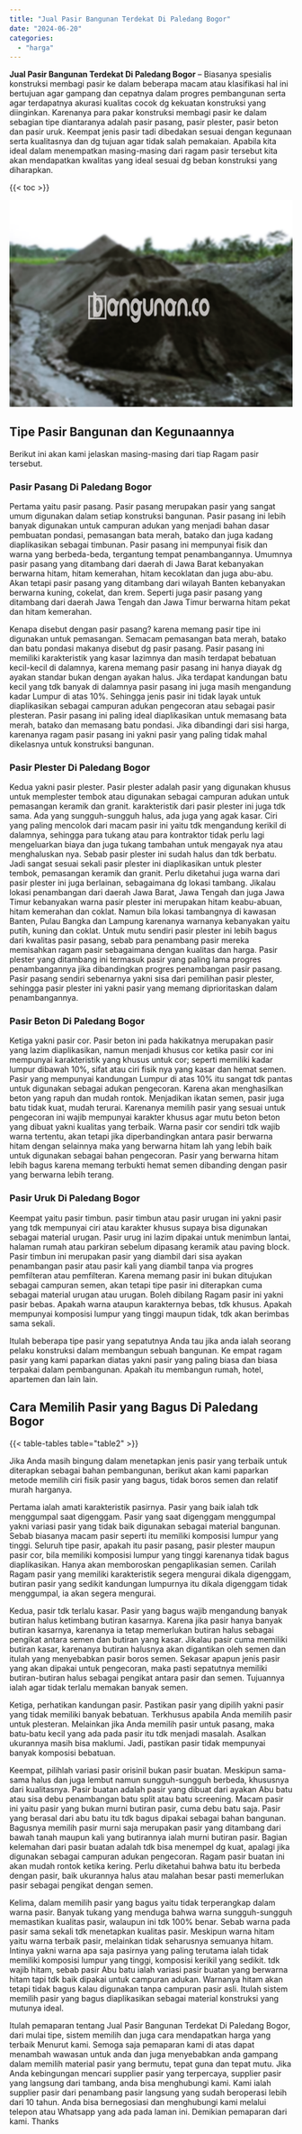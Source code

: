 ```yaml
---
title: "Jual Pasir Bangunan Terdekat Di Paledang Bogor"
date: "2024-06-20"
categories: 
  - "harga"
---
```


**Jual Pasir Bangunan Terdekat Di Paledang Bogor** – Biasanya spesialis konstruksi membagi pasir ke dalam beberapa macam atau klasifikasi hal ini bertujuan agar gampang dan cepatnya dalam progres pembangunan serta agar terdapatnya akurasi kualitas cocok dg kekuatan konstruksi yang diinginkan. Karenanya para pakar konstruksi membagi pasir ke dalam sebagian tipe diantaranya adalah pasir pasang, pasir plester, pasir beton dan pasir uruk. Keempat jenis pasir tadi dibedakan sesuai dengan kegunaan serta kualitasnya dan dg tujuan agar tidak salah pemakaian. Apabila kita ideal dalam menempatkan masing-masing dari ragam pasir tersebut kita akan mendapatkan kwalitas yang ideal sesuai dg beban konstruksi yang diharapkan.

{{< toc >}}

![Jual Pasir Bangunan Terdekat Di Paledang Bogor](/images/jual-pasir-bangunan-67.png)

## Tipe Pasir Bangunan dan Kegunaannya

Berikut ini akan kami jelaskan masing-masing dari tiap Ragam pasir tersebut.

### Pasir Pasang Di Paledang Bogor

Pertama yaitu pasir pasang. Pasir pasang merupakan pasir yang sangat umum digunakan dalam setiap konstruksi bangunan. Pasir pasang ini lebih banyak digunakan untuk campuran adukan yang menjadi bahan dasar pembuatan pondasi, pemasangan bata merah, batako dan juga kadang diaplikasikan sebagai timbunan. Pasir pasang ini mempunyai fisik dan warna yang berbeda-beda, tergantung tempat penambangannya. Umumnya pasir pasang yang ditambang dari daerah di Jawa Barat kebanyakan berwarna hitam, hitam kemerahan, hitam kecoklatan dan juga abu-abu. Akan tetapi pasir pasang yang ditambang dari wilayah Banten kebanyakan berwarna kuning, cokelat, dan krem. Seperti juga pasir pasang yang ditambang dari daerah Jawa Tengah dan Jawa Timur berwarna hitam pekat dan hitam kemerahan.

Kenapa disebut dengan pasir pasang? karena memang pasir tipe ini digunakan untuk pemasangan. Semacam pemasangan bata merah, batako dan batu pondasi makanya disebut dg pasir pasang. Pasir pasang ini memiliki karakteristik yang kasar lazimnya dan masih terdapat bebatuan kecil-kecil di dalamnya, karena memang pasir pasang ini hanya diayak dg ayakan standar bukan dengan ayakan halus. Jika terdapat kandungan batu kecil yang tdk banyak di dalamnya pasir pasang ini juga masih mengandung kadar Lumpur di atas 10%. Sehingga jenis pasir ini tidak layak untuk diaplikasikan sebagai campuran adukan pengecoran atau sebagai pasir plesteran. Pasir pasang ini paling ideal diaplikasikan untuk memasang bata merah, batako dan memasang batu pondasi. Jika dibandingi dari sisi harga, karenanya ragam pasir pasang ini yakni pasir yang paling tidak mahal dikelasnya untuk konstruksi bangunan.

### Pasir Plester Di Paledang Bogor

Kedua yakni pasir plester. Pasir plester adalah pasir yang digunakan khusus untuk memplester tembok atau digunakan sebagai campuran adukan untuk pemasangan keramik dan granit. karakteristik dari pasir plester ini juga tdk sama. Ada yang sungguh-sungguh halus, ada juga yang agak kasar. Ciri yang paling mencolok dari macam pasir ini yaitu tdk mengandung kerikil di dalamnya, sehingga para tukang atau para kontraktor tidak perlu lagi mengeluarkan biaya dan juga tukang tambahan untuk mengayak nya atau menghaluskan nya. Sebab pasir plester ini sudah halus dan tdk berbatu. Jadi sangat sesuai sekali pasir plester ini diaplikasikan untuk plester tembok, pemasangan keramik dan granit. Perlu diketahui juga warna dari pasir plester ini juga berlainan, sebagaimana dg lokasi tambang. Jikalau lokasi penambangan dari daerah Jawa Barat, Jawa Tengah dan juga Jawa Timur kebanyakan warna pasir plester ini merupakan hitam keabu-abuan, hitam kemerahan dan coklat. Namun bila lokasi tambangnya di kawasan Banten, Pulau Bangka dan Lampung karenanya warnanya kebanyakan yaitu putih, kuning dan coklat. Untuk mutu sendiri pasir plester ini lebih bagus dari kwalitas pasir pasang, sebab para penambang pasir mereka memisahkan ragam pasir sebagaimana dengan kualitas dan harga. Pasir plester yang ditambang ini termasuk pasir yang paling lama progres penambangannya jika dibandingkan progres penambangan pasir pasang. Pasir pasang sendiri sebenarnya yakni sisa dari pemilihan pasir plester, sehingga pasir plester ini yakni pasir yang memang diprioritaskan dalam penambangannya.

### Pasir Beton Di Paledang Bogor

Ketiga yakni pasir cor. Pasir beton ini pada hakikatnya merupakan pasir yang lazim diaplikasikan, namun menjadi khusus cor ketika pasir cor ini mempunyai karakteristik yang khusus untuk cor; seperti memiliki kadar lumpur dibawah 10%, sifat atau ciri fisik nya yang kasar dan hemat semen. Pasir yang mempunyai kandungan Lumpur di atas 10% itu sangat tdk pantas untuk digunakan sebagai adukan pengecoran. Karena akan menghasilkan beton yang rapuh dan mudah rontok. Menjadikan ikatan semen, pasir juga batu tidak kuat, mudah terurai. Karenanya memilih pasir yang sesuai untuk pengecoran ini wajib mempunyai karakter khusus agar mutu beton beton yang dibuat yakni kualitas yang terbaik. Warna pasir cor sendiri tdk wajib warna tertentu, akan tetapi jika diperbandingkan antara pasir berwarna hitam dengan selainnya maka yang berwarna hitam lah yang lebih baik untuk digunakan sebagai bahan pengecoran. Pasir yang berwarna hitam lebih bagus karena memang terbukti hemat semen dibanding dengan pasir yang berwarna lebih terang.

### Pasir Uruk Di Paledang Bogor

Keempat yaitu pasir timbun. pasir timbun atau pasir urugan ini yakni pasir yang tdk mempunyai ciri atau karakter khusus supaya bisa digunakan sebagai material urugan. Pasir urug ini lazim dipakai untuk menimbun lantai, halaman rumah atau parkiran sebelum dipasang keramik atau paving block. Pasir timbun ini merupakan pasir yang diambil dari sisa ayakan penambangan pasir atau pasir kali yang diambil tanpa via progres pemfilteran atau pemfilteran. Karena memang pasir ini bukan ditujukan sebagai campuran semen, akan tetapi tipe pasir ini diterapkan cuma sebagai material urugan atau urugan. Boleh dibilang Ragam pasir ini yakni pasir bebas. Apakah warna ataupun karakternya bebas, tdk khusus. Apakah mempunyai komposisi lumpur yang tinggi maupun tidak, tdk akan berimbas sama sekali.

Itulah beberapa tipe pasir yang sepatutnya Anda tau jika anda ialah seorang pelaku konstruksi dalam membangun sebuah bangunan. Ke empat ragam pasir yang kami paparkan diatas yakni pasir yang paling biasa dan biasa terpakai dalam pembangunan. Apakah itu membangun rumah, hotel, apartemen dan lain lain.

## Cara Memilih Pasir yang Bagus Di Paledang Bogor

{{< table-tables table="table2" >}}

Jika Anda masih bingung dalam menetapkan jenis pasir yang terbaik untuk diterapkan sebagai bahan pembangunan, berikut akan kami paparkan metode memilih ciri fisik pasir yang bagus, tidak boros semen dan relatif murah harganya.

Pertama ialah amati karakteristik pasirnya. Pasir yang baik ialah tdk menggumpal saat digenggam. Pasir yang saat digenggam menggumpal yakni variasi pasir yang tidak baik digunakan sebagai material bangunan. Sebab biasanya macam pasir seperti itu memiliki komposisi lumpur yang tinggi. Seluruh tipe pasir, apakah itu pasir pasang, pasir plester maupun pasir cor, bila memiliki komposisi lumpur yang tinggi karenanya tidak bagus diaplikasikan. Hanya akan memboroskan pengaplikasian semen. Carilah Ragam pasir yang memiliki karakteristik segera mengurai dikala digenggam, butiran pasir yang sedikit kandungan lumpurnya itu dikala digenggam tidak menggumpal, ia akan segera mengurai.

Kedua, pasir tdk terlalu kasar. Pasir yang bagus wajib mengandung banyak butiran halus ketimbang butiran kasarnya. Karena jika pasir hanya banyak butiran kasarnya, karenanya ia tetap memerlukan butiran halus sebagai pengikat antara semen dan butiran yang kasar. Jikalau pasir cuma memiliki butiran kasar, karenanya butiran halusnya akan digantikan oleh semen dan itulah yang menyebabkan pasir boros semen. Sekasar apapun jenis pasir yang akan dipakai untuk pengecoran, maka pasti sepatutnya memiliki butiran-butiran halus sebagai pengikat antara pasir dan semen. Tujuannya ialah agar tidak terlalu memakan banyak semen.

Ketiga, perhatikan kandungan pasir. Pastikan pasir yang dipilih yakni pasir yang tidak memiliki banyak bebatuan. Terkhusus apabila Anda memilih pasir untuk plesteran. Melainkan jika Anda memilih pasir untuk pasang, maka batu-batu kecil yang ada pada pasir itu tdk menjadi masalah. Asalkan ukurannya masih bisa maklumi. Jadi, pastikan pasir tidak mempunyai banyak komposisi bebatuan.

Keempat, pilihlah variasi pasir orisinil bukan pasir buatan. Meskipun sama-sama halus dan juga lembut namun sungguh-sungguh berbeda, khususnya dari kualitasnya. Pasir buatan adalah pasir yang dibuat dari ayakan Abu batu atau sisa debu penambangan batu split atau batu screening. Macam pasir ini yaitu pasir yang bukan murni butiran pasir, cuma debu batu saja. Pasir yang berasal dari abu batu itu tdk bagus dipakai sebagai bahan bangunan. Bagusnya memilih pasir murni saja merupakan pasir yang ditambang dari bawah tanah maupun kali yang butirannya ialah murni butiran pasir. Bagian kelemahan dari pasir buatan adalah tdk bisa menempel dg kuat, apalagi jika digunakan sebagai campuran adukan pengecoran. Ragam pasir buatan ini akan mudah rontok ketika kering. Perlu diketahui bahwa batu itu berbeda dengan pasir, baik ukurannya halus atau malahan besar pasti memerlukan pasir sebagai pengikat dengan semen.

Kelima, dalam memilih pasir yang bagus yaitu tidak terperangkap dalam warna pasir. Banyak tukang yang menduga bahwa warna sungguh-sungguh memastikan kualitas pasir, walaupun ini tdk 100% benar. Sebab warna pada pasir sama sekali tdk menetapkan kualitas pasir. Meskipun warna hitam yaitu warna terbaik pasir, melainkan tidak seharusnya semuanya hitam. Intinya yakni warna apa saja pasirnya yang paling terutama ialah tidak memiliki komposisi lumpur yang tinggi, komposisi kerikil yang sedikit. tdk wajib hitam, sebab pasir Abu batu ialah variasi pasir buatan yang berwarna hitam tapi tdk baik dipakai untuk campuran adukan. Warnanya hitam akan tetapi tidak bagus kalau digunakan tanpa campuran pasir asli. Itulah sistem memilih pasir yang bagus diaplikasikan sebagai material konstruksi yang mutunya ideal.

Itulah pemaparan tentang Jual Pasir Bangunan Terdekat Di Paledang Bogor, dari mulai tipe, sistem memilih dan juga cara mendapatkan harga yang terbaik Menurut kami. Semoga saja pemaparan kami di atas dapat menambah wawasan untuk anda dan juga menyebabkan anda gampang dalam memilih material pasir yang bermutu, tepat guna dan tepat mutu. Jika Anda kebingungan mencari supplier pasir yang terpercaya, supplier pasir yang langsung dari tambang, anda bisa menghubungi kami. Kami ialah supplier pasir dari penambang pasir langsung yang sudah beroperasi lebih dari 10 tahun. Anda bisa bernegosiasi dan menghubungi kami melalui telepon atau Whatsapp yang ada pada laman ini. Demikian pemaparan dari kami. Thanks
